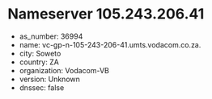 # Nameserver 105.243.206.41

* as_number: 36994
* name: vc-gp-n-105-243-206-41.umts.vodacom.co.za.
* city: Soweto
* country: ZA
* organization: Vodacom-VB
* version: Unknown
* dnssec: false
